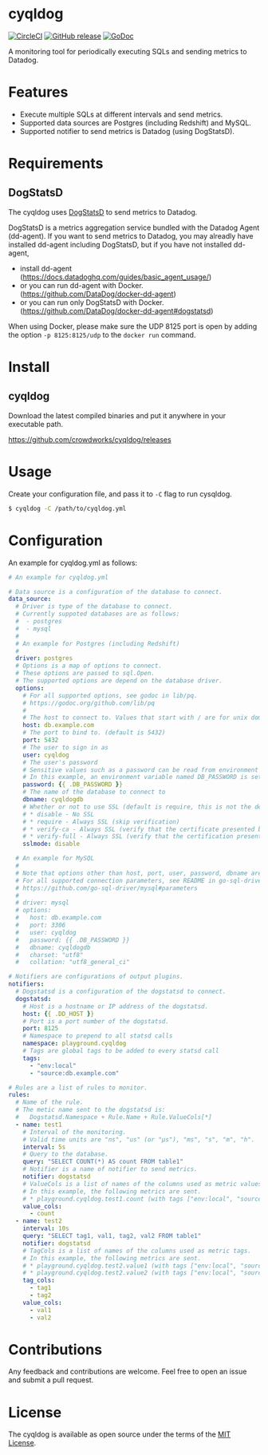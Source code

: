 # cyqldog
[![CircleCI](https://circleci.com/gh/crowdworks/cyqldog.svg?style=svg)](https://circleci.com/gh/crowdworks/cyqldog)
[![GitHub release](http://img.shields.io/github/release/crowdworks/cyqldog.svg?style=flat-square)](https://github.com/crowdworks/cyqldog/releases)
[![GoDoc](https://godoc.org/github.com/crowdworks/cyqldog/cyqldog?status.svg)](https://godoc.org/github.com/crowdworks/cyqldog/cyqldog)

A monitoring tool for periodically executing SQLs and sending metrics to Datadog.

# Features

* Execute multiple SQLs at different intervals and send metrics.
* Supported data sources are Postgres (including Redshift) and MySQL.
* Supported notifier to send metrics is Datadog (using DogStatsD).

# Requirements
## DogStatsD

The cyqldog uses [DogStatsD](https://docs.datadoghq.com/guides/dogstatsd/) to send metrics to Datadog.

DogStatsD is a metrics aggregation service bundled with the Datadog Agent (dd-agent).
If you want to send metrics to Datadog, you may alreadly have installed dd-agent including DogStatsD,
but if you have not installed dd-agent,

* install dd-agent (https://docs.datadoghq.com/guides/basic_agent_usage/)
* or you can run dd-agent with Docker. (https://github.com/DataDog/docker-dd-agent)
* or you can run only DogStatsD with Docker. (https://github.com/DataDog/docker-dd-agent#dogstatsd)

When using Docker, please make sure the UDP 8125 port is open by adding the option `-p 8125:8125/udp` to the `docker run` command.

# Install
## cyqldog

Download the latest compiled binaries and put it anywhere in your executable path.

https://github.com/crowdworks/cyqldog/releases

# Usage
Create your configuration file, and pass it to `-C` flag to run cysqldog.

```bash
$ cyqldog -C /path/to/cyqldog.yml
```

# Configuration

An example for cyqldog.yml as follows:

```yaml
# An example for cyqldog.yml

# Data source is a configuration of the database to connect.
data_source:
  # Driver is type of the database to connect.
  # Currently suppoted databases are as follows:
  #  - postgres
  #  - mysql
  #
  # An example for Postgres (including Redshift)
  #
  driver: postgres
  # Options is a map of options to connect.
  # These options are passed to sql.Open.
  # The supported options are depend on the database driver.
  options:
    # For all supported options, see godoc in lib/pq.
    # https://godoc.org/github.com/lib/pq
    #
    # The host to connect to. Values that start with / are for unix domain sockets. (default is localhost)
    host: db.example.com
    # The port to bind to. (default is 5432)
    port: 5432
    # The user to sign in as
    user: cyqldog
    # The user's password
    # Sensitive values such as a password can be read from environment variables.
    # In this example, an environment variable named DB_PASSWORD is set.
    password: {{ .DB_PASSWORD }}
    # The name of the database to connect to
    dbname: cyqldogdb
    # Whether or not to use SSL (default is require, this is not the default for libpq)
    # * disable - No SSL
    # * require - Always SSL (skip verification)
    # * verify-ca - Always SSL (verify that the certificate presented by the server was signed by a trusted CA)
    # * verify-full - Always SSL (verify that the certification presented by the server was signed by a trusted CA and the server host name matches the one in the certificate)
    sslmode: disable

  # An example for MySQL
  #
  # Note that options other than host, port, user, password, dbname are passed as connection parameters.
  # For all supported connection parameters, see README in go-sql-driver/mysql.
  # https://github.com/go-sql-driver/mysql#parameters
  #
  # driver: mysql
  # options:
  #   host: db.example.com
  #   port: 3306
  #   user: cyqldog
  #   password: {{ .DB_PASSWORD }}
  #   dbname: cyqldogdb
  #   charset: "utf8"
  #   collation: "utf8_general_ci"

# Notifiers are configurations of output plugins.
notifiers:
  # Dogstatsd is a configuration of the dogstatsd to connect.
  dogstatsd:
    # Host is a hostname or IP address of the dogstatsd.
    host: {{ .DD_HOST }}
    # Port is a port number of the dogstatsd.
    port: 8125
    # Namespace to prepend to all statsd calls
    namespace: playground.cyqldog
    # Tags are global tags to be added to every statsd call
    tags:
      - "env:local"
      - "source:db.example.com"

# Rules are a list of rules to monitor.
rules:
  # Name of the rule.
  # The metic name sent to the dogstatsd is:
  #   Dogstatsd.Namespace + Rule.Name + Rule.ValueCols[*]
  - name: test1
    # Interval of the monitoring.
    # Valid time units are "ns", "us" (or "µs"), "ms", "s", "m", "h".
    interval: 5s
    # Query to the database.
    query: "SELECT COUNT(*) AS count FROM table1"
    # Notifier is a name of notifier to send metrics.
    notifier: dogstatsd
    # ValueCols is a list of names of the columns used as metric values.
    # In this example, the following metrics are sent.
    # * playground.cyqldog.test1.count (with tags ["env:local", "source:db.example.com"])
    value_cols:
      - count
  - name: test2
    interval: 10s
    query: "SELECT tag1, val1, tag2, val2 FROM table1"
    notifier: dogstatsd
    # TagCols is a list of names of the columns used as metric tags.
    # In this example, the following metrics are sent.
    # * playground.cyqldog.test2.value1 (with tags ["env:local", "source:db.example.com", (value of column tag1), (value of column tag2)])
    # * playground.cyqldog.test2.value2 (with tags ["env:local", "source:db.example.com", (value of column tag1), (value of column tag2)])
    tag_cols:
      - tag1
      - tag2
    value_cols:
      - val1
      - val2
```

# Contributions

Any feedback and contributions are welcome. Feel free to open an issue and submit a pull request.

# License

The cyqldog is available as open source under the terms of the [MIT License](https://opensource.org/licenses/MIT).
